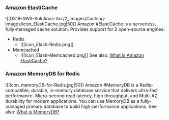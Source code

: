 ### Amazon ElastiCache
![[D319-AWS-Solutions-Arc/2_Images/Caching-Images/icon_ElastiCache.jpg|50]]
Amazon #ElastiCache is a serverless, fully-managed cache solution.
Provides support for 2 open-source engines:
- Redis
	- ![[icon_Elasti-Redis.png]]
- Memcached
	- ![[icon_Elasti-Memcached.png]]
See also: [What is Amazon ElastiCache?](https://docs.aws.amazon.com/AmazonElastiCache/latest/dg/WhatIs.html)

### Amazon MemoryDB for Redis
![[icon_memoryDB-for-Redis.jpg|50]]
Amazon #MemoryDB is a Redis-compatible, durable, in-memory database service that delivers ultra-fast performance. Micro-second read latency, high throughput, and Multi-AZ durability for modern applications. You can use MemoryDB as a fully-managed primary database to build high-performance applications.
See also: [What is MemoryDB?](https://docs.aws.amazon.com/memorydb/latest/devguide/what-is-memorydb.html)